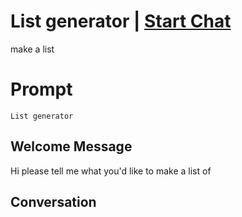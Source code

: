 

# List generator | [Start Chat](https://gptcall.net/chat.html?data=%7B%22contact%22%3A%7B%22id%22%3A%22Y4rKVV5Txqxrv_ooi1bj1%22%2C%22flow%22%3Atrue%7D%7D)
make a list

# Prompt

```
List generator
```

## Welcome Message
Hi please tell me what you'd like to make a list of

## Conversation



